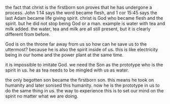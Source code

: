 the fact that christ is the firstborn son proves that he has undergone a process.
John 1:14 says the word became flesh, and 1 cor 15:45 says the last Adam became
 life giving spirit. christ is God who became flesh and the spirit. but he did not
 stop being God or a man. example is water with tea and milk added. the water, tea
 and milk are all still present, but it is clearly different from before.

 God is on the throne far away from us so how can he save us to the uttermost? because
 he is also the spirit inside of us. this is like electricity being in our home and
 the power plant at the same time.

 it is impossible to imitate God. we need the Son as the prototype who is the spirit
 in us. he as tea needs to be mingled with us as water.

 the only begotten son became the firstborn son. this means he took on humanity and
 later sonised this humanity. now he is the prototype in us to do the same thing in us.
 the way to experience this is to set our mind on the spirit no matter what we are doing.
 
